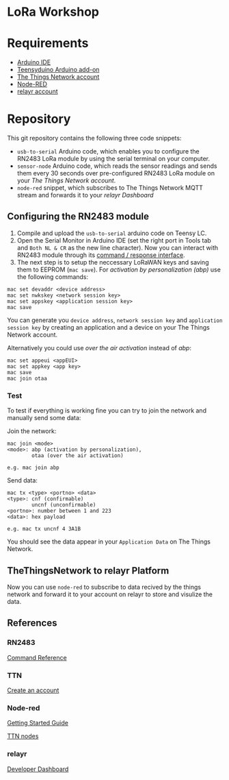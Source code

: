 # LoRa Workshop

# Requirements

* [Arduino IDE](https://www.arduino.cc/en/main/software)
* [Teensyduino Arduino add-on](https://www.pjrc.com/teensy/td_download.html)
* [The Things Network account](https://www.thethingsnetwork.org/)
* [Node-RED](https://nodered.org/docs/getting-started/installation)
* [relayr account](https://developer.relayr.io/)

# Repository

This git repository contains the following three code snippets:

* `usb-to-serial` Arduino code, which enables you to configure the RN2483 LoRa module by using the serial terminal on your computer.
* `sensor-node` Arduino code, which reads the sensor readings and sends them every 30 seconds over pre-configured RN2483 LoRa module on your *The Things Network account*.
* `node-red` snippet, which subscribes to The Things Network MQTT stream and forwards it to your *relayr Dashboard*

## Configuring the RN2483 module

1. Compile and upload the `usb-to-serial` arduino code on Teensy LC.
2. Open the Serial Monitor in Arduino IDE (set the right port in Tools tab and `Both NL & CR` as the new line character). Now you can interact with RN2483 module through its [command / response interface](http://ww1.microchip.com/downloads/en/DeviceDoc/40001784B.pdf).
3. The next step is to setup the neccessary LoRaWAN keys and saving them to EEPROM (`mac save`). For *activation by personalization (abp)* use the following commands:

```
mac set devaddr <device address>
mac set nwkskey <network session key>
mac set appskey <application session key>
mac save
```

You can generate you `device address`, `network session key` and `application session key` by creating an application and a device on your The Things Network account.

Alternatively you could use *over the air activation* instead of *abp*:

```
mac set appeui <appEUI>
mac set appkey <app key>
mac save
mac join otaa
```

### Test

To test if everything is working fine you can try to join the network and manually send some data:

Join the network:

```
mac join <mode>
<mode>: abp (activation by personalization),
        otaa (over the air activation)

e.g. mac join abp
```

Send data:

```
mac tx <type> <portno> <data>
<type>: cnf (confirmable)
        uncnf (unconfirmable)
<portno>: number between 1 and 223
<data>: hex payload

e.g. mac tx uncnf 4 3A1B
```

You should see the data appear in your `Application Data` on The Things Network.

## TheThingsNetwork to relayr Platform

Now you can use `node-red` to subscribe to data recived by the things network and forward it to your account on relayr to store and visulize the data.

## References

### RN2483

[Command Reference](http://ww1.microchip.com/downloads/en/DeviceDoc/40001784B.pdf)

### TTN

[Create an account](https://account.thethingsnetwork.org/register)

### Node-red

[Getting Started Guide](https://nodered.org/docs/getting-started/)

[TTN nodes](https://www.npmjs.com/package/node-red-contrib-ttn)

### relayr

[Developer Dashboard](https://developer.relayr.io/)